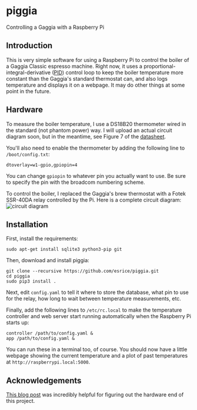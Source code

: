 # piggia
Controlling a Gaggia with a Raspberry Pi

## Introduction
This is very simple software for using a Raspberry Pi to control the boiler of
a Gaggia Classic espresso machine. Right now, it uses a
proportional-integral-derivative
([PID](https://en.wikipedia.org/wiki/PID_controller)) control loop to keep the
boiler temperature more constant than the Gaggia's standard thermostat can, and
also logs temperature and displays it on a webpage. It may do other things at
some point in the future.

## Hardware
To measure the boiler temperature, I use a DS18B20 thermometer wired in the
standard (not phantom power) way. I will upload an actual circuit diagram soon,
but in the meantime, see Figure 7 of the
[datasheet](https://datasheets.maximintegrated.com/en/ds/DS18B20.pdf).

You'll also need to enable the thermometer by adding the following line to
`/boot/config.txt`:
```
dtoverlay=w1-gpio,gpiopin=4
```
You can change `gpiopin` to whatever pin you actually want to use. Be sure to
specify the pin with the broadcom numbering scheme.

To control the boiler, I replaced the Gaggia's brew thermostat with a
Fotek SSR-40DA relay controlled by the Pi. Here is a complete circuit diagram:
![circuit diagram](https://raw.githubusercontent.com/esrice/piggia/master/piggia.png)

## Installation
First, install the requirements:
```
sudo apt-get install sqlite3 python3-pip git
```

Then, download and install piggia:
```
git clone --recursive https://github.com/esrice/piggia.git
cd piggia
sudo pip3 install .
```

Next, edit `config.yaml` to tell it where to store the database, what pin
to use for the relay, how long to wait between temperature measurements, etc.

Finally, add the following lines to `/etc/rc.local` to make the temperature
controller and web server start running automatically when the Raspberry Pi
starts up:
```
controller /path/to/config.yaml &
app /path/to/config.yaml &
```
You can run these in a terminal too, of course. You should now have a little
webpage showing the current temperature and a plot of past temperatures at
`http://raspberrypi.local:5000`.

## Acknowledgements
[This blog post](http://int03.co.uk/blog/project-coffee-espiresso-machine/) was
incredibly helpful for figuring out the hardware end of this project.
